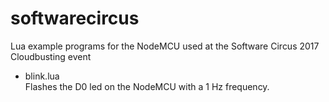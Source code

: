 # softwarecircus
Lua example programs for the NodeMCU used at the Software Circus 2017 Cloudbusting event

* blink.lua  
Flashes the D0 led on the NodeMCU with a 1 Hz frequency.
